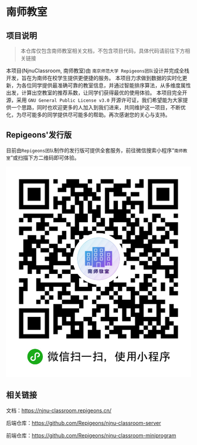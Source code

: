 # 南师教室

## 项目说明

> 本仓库仅包含南师教室相关文档，不包含项目代码，具体代码请前往下方相关链接

本项目(NjnuClassroom, 南师教室)由 `南京师范大学 Repigeons团队`设计并完成全栈开发，旨在为南师在校学生提供更便捷的服务。 本项目力求做到数据的实时化更新，为各位同学提供最准确可靠的教室信息，并通过智能排序算法，从多维度属性出发，计算出空教室的推荐系数，让同学们获得最优的使用体验。 本项目完全开源，采用 `GNU General Public License v3.0` 开源许可证，我们希望能为大家提供一个思路，同时也欢迎更多的人加入到我们进来，共同维护这一项目，不断优化，为尽可能多的同学提供尽可能多的帮助。再次感谢您的关心与支持。

## Repigeons'发行版

目前由`Repigeons团队`制作的发行版可提供全套服务，前往微信搜索小程序“`南师教室`”或扫描下方二维码即可体验。

![二维码加载失败](assets/gh_929ba43a76c5_1280.jpg)

## 相关链接

文档：<https://njnu-classroom.repigeons.cn/>

后端仓库：<https://github.com/Repigeons/njnu-classroom-server>

前端仓库：<https://github.com/Repigeons/njnu-classroom-miniprogram>

